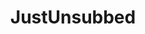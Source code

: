 ---
title: JustUnsubbed
crosslinks:
- CringeAnarchy
- Gamingcirclejerk
- wholesomememes
- REEEEEEEEEE
- pics
- JonTron
- LateStageCapitalism
- OutOfTheLoop
- ComedyCemetery
- FULLCOMMUNISM
- starterpacks
- KotakuInAction
- actuary
- AskMen
- changemyview
- c137
- shittankiessay
- depression
- childfree
- shitpost
---